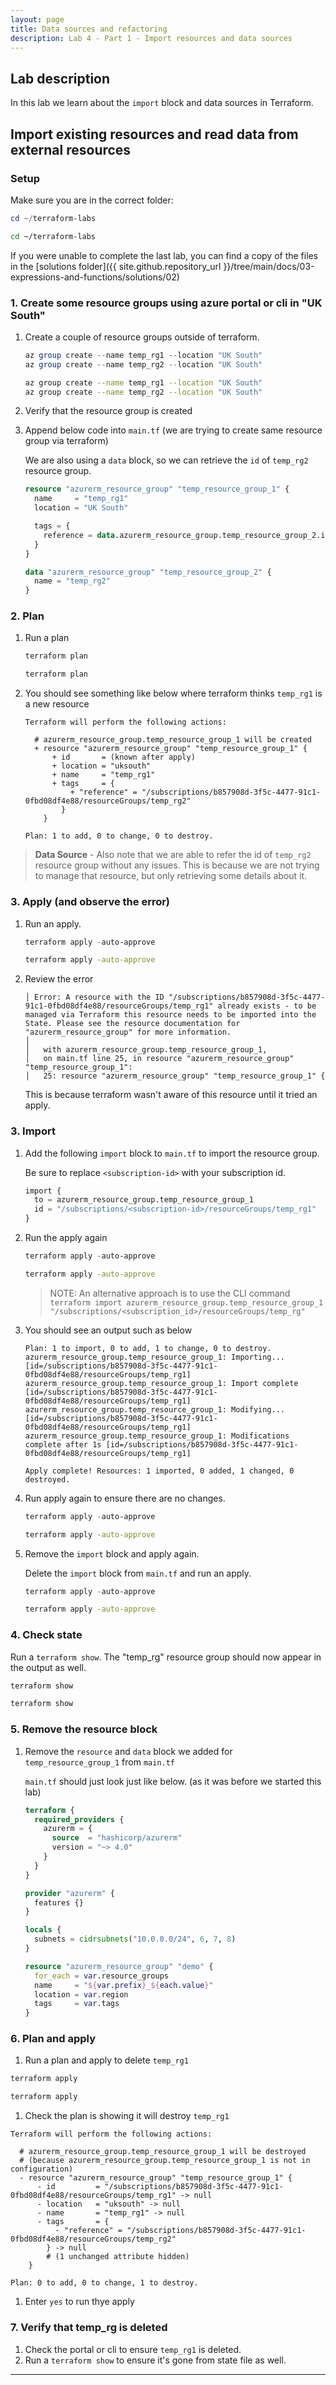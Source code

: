 ```yaml
---
layout: page
title: Data sources and refactoring
description: Lab 4 - Part 1 - Import resources and data sources
---
```


## Lab description

In this lab we learn about the `import` block and data sources in Terraform.

## Import existing resources and read data from external resources

### Setup

Make sure you are in the correct folder:

```powershell
cd ~/terraform-labs
```

```bash
cd ~/terraform-labs
```

If you were unable to complete the last lab, you can find a copy of the files in the [solutions folder]({{ site.github.repository_url }}/tree/main/docs/03-expressions-and-functions/solutions/02)

### 1. Create some resource groups using azure portal or cli in "UK South"

1. Create a couple of resource groups outside of terraform.

    ```powershell
    az group create --name temp_rg1 --location "UK South"
    az group create --name temp_rg2 --location "UK South"
    ```

    ```bash
    az group create --name temp_rg1 --location "UK South"
    az group create --name temp_rg2 --location "UK South"
    ```

2. Verify that the resource group is created

3. Append below code into `main.tf` (we are trying to create same resource group via terraform)

    We are also using a `data` block, so we can retrieve the `id` of `temp_rg2` resource group.

    ```terraform
    resource "azurerm_resource_group" "temp_resource_group_1" {
      name     = "temp_rg1"
      location = "UK South"
    
      tags = {
        reference = data.azurerm_resource_group.temp_resource_group_2.id
      }
    }
    
    data "azurerm_resource_group" "temp_resource_group_2" {
      name = "temp_rg2"
    }
    ```

### 2. Plan

1. Run a plan

    ```powershell
    terraform plan
    ```

    ```bash
    terraform plan
    ```

2. You should see something like below where terraform thinks `temp_rg1` is a new resource

    ```text
    Terraform will perform the following actions:
    
      # azurerm_resource_group.temp_resource_group_1 will be created
      + resource "azurerm_resource_group" "temp_resource_group_1" {
          + id       = (known after apply)
          + location = "uksouth"
          + name     = "temp_rg1"
          + tags     = {
              + "reference" = "/subscriptions/b857908d-3f5c-4477-91c1-0fbd08df4e88/resourceGroups/temp_rg2"
            }
        }
    
    Plan: 1 to add, 0 to change, 0 to destroy.
    ```

> **Data Source** - Also note that we are able to refer the id of `temp_rg2` resource group without any issues. This is because we are not trying to manage that resource, but only retrieving some details about it.

### 3. Apply (and observe the error)

1. Run an apply.

    ```powershell
    terraform apply -auto-approve
    ```

    ```bash
    terraform apply -auto-approve
    ```

2. Review the error

    ```text
    │ Error: A resource with the ID "/subscriptions/b857908d-3f5c-4477-91c1-0fbd08df4e88/resourceGroups/temp_rg1" already exists - to be managed via Terraform this resource needs to be imported into the State. Please see the resource documentation for "azurerm_resource_group" for more information.
    │
    │   with azurerm_resource_group.temp_resource_group_1,
    │   on main.tf line 25, in resource "azurerm_resource_group" "temp_resource_group_1":
    │   25: resource "azurerm_resource_group" "temp_resource_group_1" {
    ```
  
    This is because terraform wasn't aware of this resource until it tried an apply.

### 3. Import

1. Add the following  `import` block to `main.tf` to import the resource group.

    Be sure to replace `<subscription-id>` with your subscription id.

    ```terraform
    import {
      to = azurerm_resource_group.temp_resource_group_1
      id = "/subscriptions/<subscription-id>/resourceGroups/temp_rg1"
    }
    ```

2. Run the apply again

    ```powershell
    terraform apply -auto-approve
    ```

    ```bash
    terraform apply -auto-approve
    ```

    > NOTE: An alternative approach is to use the CLI command `terraform import azurerm_resource_group.temp_resource_group_1 "/subscriptions/<subscription_id>/resourceGroups/temp_rg"`

3. You should see an output such as below

    ```text
    Plan: 1 to import, 0 to add, 1 to change, 0 to destroy.
    azurerm_resource_group.temp_resource_group_1: Importing... [id=/subscriptions/b857908d-3f5c-4477-91c1-0fbd08df4e88/resourceGroups/temp_rg1]
    azurerm_resource_group.temp_resource_group_1: Import complete [id=/subscriptions/b857908d-3f5c-4477-91c1-0fbd08df4e88/resourceGroups/temp_rg1]
    azurerm_resource_group.temp_resource_group_1: Modifying... [id=/subscriptions/b857908d-3f5c-4477-91c1-0fbd08df4e88/resourceGroups/temp_rg1]
    azurerm_resource_group.temp_resource_group_1: Modifications complete after 1s [id=/subscriptions/b857908d-3f5c-4477-91c1-0fbd08df4e88/resourceGroups/temp_rg1]
    
    Apply complete! Resources: 1 imported, 0 added, 1 changed, 0 destroyed.
    ```

4. Run apply again to ensure there are no changes.

    ```powershell
    terraform apply -auto-approve
    ```

    ```bash
    terraform apply -auto-approve
    ```

5. Remove the `import` block and apply again.

    Delete the `import` block from `main.tf` and run an apply.

    ```powershell
    terraform apply -auto-approve
    ```

    ```bash
    terraform apply -auto-approve
    ```

### 4. Check state

Run a `terraform show`. The "temp_rg" resource group should now appear in the output as well.

```powershell
terraform show
```

```bash
terraform show
```

### 5. Remove the resource block

1. Remove the `resource` and `data` block we added for `temp_resource_group_1` from `main.tf`

    `main.tf` should just look just like below. (as it was before we started this lab)

    ```terraform
    terraform {
      required_providers {
        azurerm = {
          source  = "hashicorp/azurerm"
          version = "~> 4.0"
        }
      }
    }
    
    provider "azurerm" {
      features {}
    }
    
    locals {
      subnets = cidrsubnets("10.0.0.0/24", 6, 7, 8)
    }
    
    resource "azurerm_resource_group" "demo" {
      for_each = var.resource_groups
      name     = "${var.prefix}_${each.value}"
      location = var.region
      tags     = var.tags
    }
    ```

### 6. Plan and apply

1. Run a plan and apply to delete `temp_rg1`

  ```powershell
  terraform apply
  ```

  ```bash
  terraform apply
  ```

1. Check the plan is showing it will destroy `temp_rg1`

  ```text
  Terraform will perform the following actions:
  
    # azurerm_resource_group.temp_resource_group_1 will be destroyed
    # (because azurerm_resource_group.temp_resource_group_1 is not in configuration)
    - resource "azurerm_resource_group" "temp_resource_group_1" {
        - id         = "/subscriptions/b857908d-3f5c-4477-91c1-0fbd08df4e88/resourceGroups/temp_rg1" -> null
        - location   = "uksouth" -> null
        - name       = "temp_rg1" -> null
        - tags       = {
            - "reference" = "/subscriptions/b857908d-3f5c-4477-91c1-0fbd08df4e88/resourceGroups/temp_rg2"
          } -> null
          # (1 unchanged attribute hidden)
      }
  
  Plan: 0 to add, 0 to change, 1 to destroy.
  ```

1. Enter `yes` to run thye apply

### 7. Verify that temp_rg is deleted

1. Check the portal or cli to ensure `temp_rg1` is deleted.
1. Run a `terraform show` to ensure it's gone from state file as well.

---
